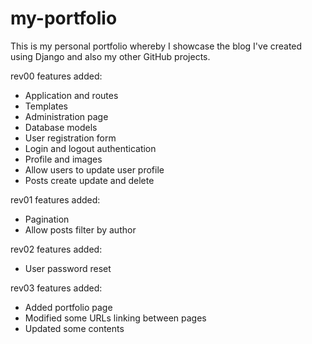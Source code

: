 # my-portfolio
This is my personal portfolio whereby I showcase the blog I've created using Django and also my other GitHub projects.

rev00 features added:
- Application and routes
- Templates
- Administration page
- Database models
- User registration form
- Login and logout authentication
- Profile and images
- Allow users to update user profile
- Posts create update and delete

rev01 features added:
- Pagination
- Allow posts filter by author

rev02 features added:
- User password reset

rev03 features added:
- Added portfolio page
- Modified some URLs linking between pages
- Updated some contents
